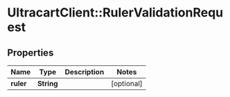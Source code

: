 # UltracartClient::RulerValidationRequest

## Properties
Name | Type | Description | Notes
------------ | ------------- | ------------- | -------------
**ruler** | **String** |  | [optional] 


